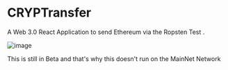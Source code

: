 # CRYPTransfer
A Web 3.0 React Application to send Ethereum via the Ropsten Test .

![image](https://user-images.githubusercontent.com/42554839/149664693-4e91a3a8-5136-491f-a816-6a451d4511f2.png)

This is still in Beta and that's why this doesn't run on the MainNet Network

